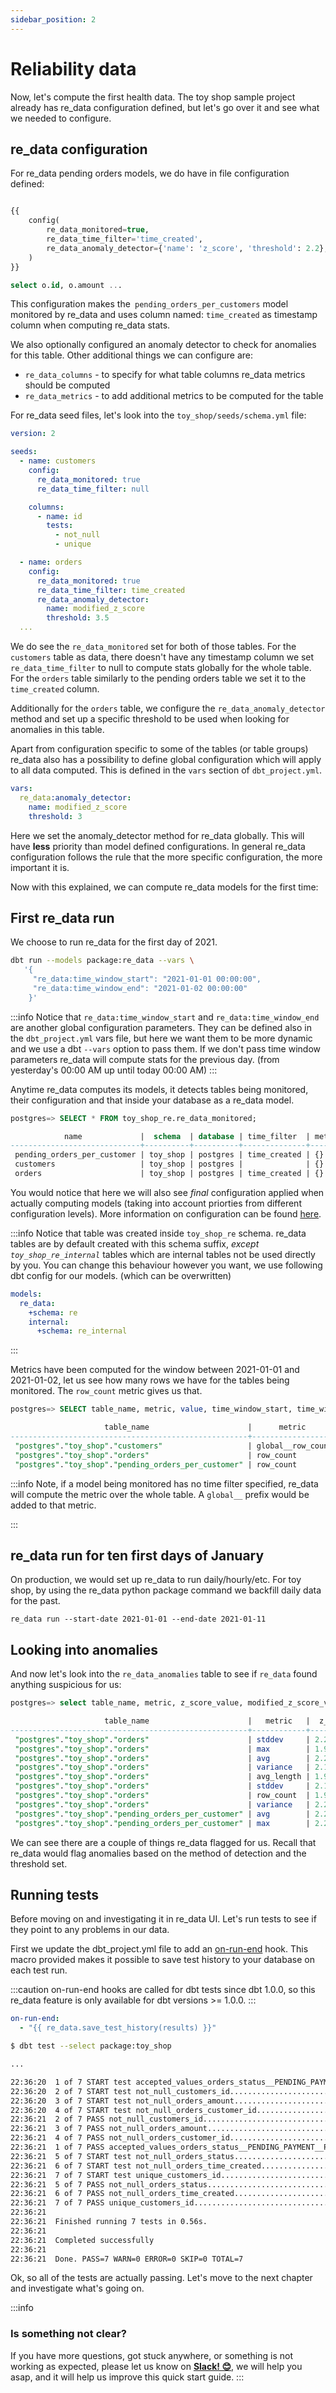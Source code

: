 ```yaml
---
sidebar_position: 2
---
```


# Reliability data

Now, let's compute the first health data. The toy shop sample project already has re_data configuration defined, but let's go over it and see what we needed to configure.
## re_data configuration

For re_data pending orders models, we do have in file configuration defined:

```sql title=toy_shop/models/pending_orders_per_customers.sql

{{
    config(
        re_data_monitored=true,
        re_data_time_filter='time_created',
        re_data_anomaly_detector={'name': 'z_score', 'threshold': 2.2},
    )
}}

select o.id, o.amount ...

```

This configuration makes the` pending_orders_per_customers` model monitored by re_data and uses column named: `time_created` as timestamp column when computing re_data stats.

We also optionally configured an anomaly detector to check for anomalies for this table. Other additional things we can configure are:

- `re_data_columns` - to specify for what table columns re_data metrics should be computed
- `re_data_metrics` - to add additional metrics to be computed for the table

For re_data seed files, let's look into the `toy_shop/seeds/schema.yml` file:

```yml title=toy_shop/seeds/schema.yml
version: 2

seeds:
  - name: customers
    config:
      re_data_monitored: true
      re_data_time_filter: null

    columns:
      - name: id
        tests:
          - not_null
          - unique

  - name: orders
    config:
      re_data_monitored: true
      re_data_time_filter: time_created
      re_data_anomaly_detector:
        name: modified_z_score
        threshold: 3.5
  ...
```

We do see the `re_data_monitored` set for both of those tables. For the `customers` table as data, there doesn't have any timestamp column we set `re_data_time_filter` to null to compute stats globally for the whole table. For the `orders` table similarly to the pending orders table we set it to the `time_created` column. 

Additionally for the `orders` table, we configure the `re_data_anomaly_detector` method and set up a specific threshold to be used when looking for anomalies in this table.

Apart from configuration specific to some of the tables (or table groups) re_data also has a possibility to define global configuration which will apply to all data computed. This is defined in the `vars` section of `dbt_project.yml`.

```yml title=toy_shop/dbt_project.yml
vars:
  re_data:anomaly_detector:
    name: modified_z_score
    threshold: 3
```

Here we set the anomaly_detector method for re_data globally. This will have **less** priority than model defined configurations. In general re_data configuration follows the rule that the more specific configuration, the more important it is.

Now with this explained, we can compute re_data models for the first time:

## First re_data run

We choose to run re_data for the first day of 2021.

```bash
dbt run --models package:re_data --vars \
   '{
     "re_data:time_window_start": "2021-01-01 00:00:00",
     "re_data:time_window_end": "2021-01-02 00:00:00"
    }'
```

:::info
Notice that `re_data:time_window_start` and `re_data:time_window_end` are another global configuration parameters. They can be defined also in the `dbt_project.yml` vars file, but here we want them to be more dynamic and we use a dbt `--vars` option to pass them. If we don't pass time window parameters re_data will compute stats for the previous day. (from yesterday's 00:00 AM up until today 00:00 AM)
:::

Anytime re_data computes its models, it detects tables being monitored, their configuration and that inside your database as a re_data model.



```sql
postgres=> SELECT * FROM toy_shop_re.re_data_monitored;

            name             |  schema  | database | time_filter  | metrics | columns |                anomaly_detector
-----------------------------+----------+----------+--------------+---------+---------+------------------------------------------------
 pending_orders_per_customer | toy_shop | postgres | time_created | {}      | []      | {"name": "z_score", "threshold": 2.2}
 customers                   | toy_shop | postgres |              | {}      | []      | {"name": "modified_z_score", "threshold": 3}
 orders                      | toy_shop | postgres | time_created | {}      | []      | {"name": "modified_z_score", "threshold": 3.5}
```

You would notice that here we will also see *final* configuration applied when actually computing models (taking into account priorties from different configuration levels). More information on configuration can be found [here](/docs/reference/config).

:::info
Notice that table was created inside `toy_shop_re` schema. re_data tables are by default created with this schema suffix, *except `toy_shop_re_internal`* tables which are internal tables not be used directly by you. You can change this behaviour however you want, we use following dbt config for our models. (which can be overwritten)
```yml title=dbt_project.yml
models:
  re_data:
    +schema: re
    internal:
      +schema: re_internal
```
:::


Metrics have been computed for the window between 2021-01-01 and 2021-01-02, let us see how many rows we have for the tables being monitored. The `row_count` metric gives us that.


```sql title="Viewing computed metrics"
postgres=> SELECT table_name, metric, value, time_window_start, time_window_end from toy_shop_re.re_data_metrics where metric in( 'row_count', 'global__row_count');

                     table_name                      |      metric       | value |  time_window_start  |   time_window_end
-----------------------------------------------------+-------------------+-------+---------------------+---------------------
 "postgres"."toy_shop"."customers"                   | global__row_count |    15 | 2021-01-01 00:00:00 | 2021-01-02 00:00:00
 "postgres"."toy_shop"."orders"                      | row_count         |    20 | 2021-01-01 00:00:00 | 2021-01-02 00:00:00
 "postgres"."toy_shop"."pending_orders_per_customer" | row_count         |     5 | 2021-01-01 00:00:00 | 2021-01-02 00:00:00
```

:::info
Note, if a model being monitored has no time filter specified, re_data will compute the metric over the whole table. A `global__` prefix would be added to that metric.

:::

## re_data run for ten first days of January

On production, we would set up re_data to run daily/hourly/etc. For toy shop, by using the re_data python package command we backfill daily data for the past.

```
re_data run --start-date 2021-01-01 --end-date 2021-01-11
```

## Looking into anomalies

And now let's look into the `re_data_anomalies` table to see if `re_data` found anything suspicious for us:


```sql title="Viewing computed anomalies"
postgres=> select table_name, metric, z_score_value, modified_z_score_value, last_value, time_window_end from toy_shop_re.re_data_anomalies;

                     table_name                      |   metric   |  z_score_value   | modified_z_score_value |    last_value    |   time_window_end
-----------------------------------------------------+------------+------------------+------------------------+------------------+---------------------
 "postgres"."toy_shop"."orders"                      | stddev     | 2.26512659456492 |       33.1559468401042 | 76623.0542133031 | 2021-01-08 00:00:00
 "postgres"."toy_shop"."orders"                      | max        | 1.90332380570845 |       5.39599999982013 |              220 | 2021-01-08 00:00:00
 "postgres"."toy_shop"."orders"                      | avg        | 2.23609834440421 |       12.5165457875454 | 83714.2857142857 | 2021-01-08 00:00:00
 "postgres"."toy_shop"."orders"                      | variance   | 2.17679662067361 |       14.3162734688659 | 5933.28235294118 | 2021-01-08 00:00:00
 "postgres"."toy_shop"."orders"                      | avg_length | 1.99359828729157 |       4.83162244794424 | 12.1428571428571 | 2021-01-08 00:00:00
 "postgres"."toy_shop"."orders"                      | stddev     | 2.12566830905018 |       12.0321401712802 | 77.0278024672986 | 2021-01-08 00:00:00
 "postgres"."toy_shop"."orders"                      | row_count  | 1.97360659802582 |       5.05874999974706 |               35 | 2021-01-08 00:00:00
 "postgres"."toy_shop"."orders"                      | variance   | 2.26750636806239 |       96.2432445786529 | 5871092436.97479 | 2021-01-08 00:00:00
 "postgres"."toy_shop"."pending_orders_per_customer" | avg        | 2.23118408449371 |       11.0541393078969 | 114782.608695652 | 2021-01-08 00:00:00
 "postgres"."toy_shop"."pending_orders_per_customer" | max        | 2.25075673466898 |       27.6544999999994 |           250000 | 2021-01-08 00:00:00
 ```

We can see there are a couple of things re_data flagged for us. Recall that re_data would flag anomalies based on the method of detection and the threshold set.

## Running tests

Before moving on and investigating it in re_data UI. Let's run tests to see if they point to any problems in our data.

First we update the dbt_project.yml file to add an [on-run-end](https://docs.getdbt.com/reference/project-configs/on-run-start-on-run-end) hook. This macro provided makes it possible to save test history to your database on each test run.

:::caution
on-run-end hooks are called for dbt tests since dbt 1.0.0, so this re_data feature is only available for dbt versions >= 1.0.0.
:::

```yaml title="toy_shop/dbt_project.yml"
on-run-end:
  - "{{ re_data.save_test_history(results) }}"
```


```bash title="Running tests"
$ dbt test --select package:toy_shop

...

22:36:20  1 of 7 START test accepted_values_orders_status__PENDING_PAYMENT__PAID__SHIPPED__DELIVERED [RUN]
22:36:20  2 of 7 START test not_null_customers_id......................................... [RUN]
22:36:20  3 of 7 START test not_null_orders_amount........................................ [RUN]
22:36:20  4 of 7 START test not_null_orders_customer_id................................... [RUN]
22:36:21  2 of 7 PASS not_null_customers_id............................................... [PASS in 0.12s]
22:36:21  3 of 7 PASS not_null_orders_amount.............................................. [PASS in 0.13s]
22:36:21  4 of 7 PASS not_null_orders_customer_id......................................... [PASS in 0.13s]
22:36:21  1 of 7 PASS accepted_values_orders_status__PENDING_PAYMENT__PAID__SHIPPED__DELIVERED [PASS in 0.13s]
22:36:21  5 of 7 START test not_null_orders_status........................................ [RUN]
22:36:21  6 of 7 START test not_null_orders_time_created.................................. [RUN]
22:36:21  7 of 7 START test unique_customers_id........................................... [RUN]
22:36:21  5 of 7 PASS not_null_orders_status.............................................. [PASS in 0.05s]
22:36:21  6 of 7 PASS not_null_orders_time_created........................................ [PASS in 0.05s]
22:36:21  7 of 7 PASS unique_customers_id................................................. [PASS in 0.05s]
22:36:21  
22:36:21  Finished running 7 tests in 0.56s.
22:36:21  
22:36:21  Completed successfully
22:36:21  
22:36:21  Done. PASS=7 WARN=0 ERROR=0 SKIP=0 TOTAL=7

```

Ok, so all of the tests are actually passing. Let's move to the next chapter and investigate what's going on.

:::info
### Is something not clear?
If you have more questions, got stuck anywhere, or something is not working as expected, please let us know on **[Slack! 😊](https://www.getre.io/slack)**, we will help you asap, and it will help us improve this quick start guide.
:::